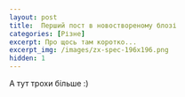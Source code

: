 ```yaml
---
layout: post
title:  Перший пост в новоствореному блозі
categories: [Різне]
excerpt: Про щось там коротко...
excerpt_img: /images/zx-spec-196x196.png
hidden: 1
---
```



А тут трохи більше :)